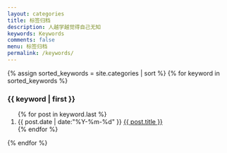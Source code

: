 ```yaml
---
layout: categories
title: 标签归档
description: 人越学越觉得自己无知
keywords: Keywords
comments: false
menu: 标签归档
permalink: /keywords/
---
```


<section class="container posts-content">
{% assign sorted_keywords = site.categories | sort %}
{% for keyword in sorted_keywords %}
<h3>{{ keyword | first }}</h3>
<ol class="posts-list" id="{{ keyword[0] }}">
{% for post in keyword.last %}
<li class="posts-list-item">
<span class="posts-list-meta">{{ post.date | date:"%Y-%m-%d" }}</span>
<a class="posts-list-name" href="{{ site.url }}{{ post.url }}">{{ post.title }}</a>
</li>
{% endfor %}
</ol>
{% endfor %}
</section>
<!-- /section.content -->
